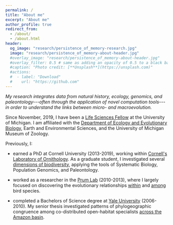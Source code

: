 ```yaml
---
permalink: /
title: "About me"
excerpt: "About me"
author_profile: true
redirect_from: 
  - /about/
  - /about.html
header:
  og_image: "research/persistence_of_memory-research.jpg"
  image: "research/persistence_of_memory-about-header.jpg"
  #overlay_image: "research/persistence_of_memory-about-header.jpg"
  #overlay_filter: 0.5 # same as adding an opacity of 0.5 to a black background
  #caption: "Photo credit: [**Unsplash**](https://unsplash.com)"
  #actions:
  #  - label: "Download"
  #    url: "https://github.com"
---
```


*My research integrates data from natural history, ecology, genomics, and paleontology---often through the application of novel computation tools---in order to understand the links between micro- and macroevolution.*

Since November, 2019, I have been a [Life Sciences Fellow](https://lifescifellows.umich.edu/) at the University of Michigan. I am affiliated with the [Department of Ecology and Evolutionary Biology](https://lsa.umich.edu/eeb/people/postdoctoral-fellows/jacob-berv.html), Earth and Environmental Sciences, and the University of Michigan Museum of Zoology.

Previously, I:

-   earned a PhD at Cornell University (2013-2019), working within [Cornell's Laboratory of Ornithology](https://www.birds.cornell.edu/home/). As a graduate student, I investigated several [dimensions of biodiversity](https://www.proquest.com/openview/0944ba11c7dc9bdbfd11748cb2de4cfa/1?pq-origsite=gscholar&cbl=18750&diss=y), applying the tools of Systematic Biology, Population Genomics, and Paleontology.

-   worked as a researcher in the [Prum Lab](https://prumlab.yale.edu/) (2010-2013), where I largely focused on discovering the evolutionary relationships [within](https://www.sciencedirect.com/science/article/pii/S105579032100138X) and [among](https://www.nature.com/articles/nature15697) bird species.

-   completed a Bachelors of Science degree at [Yale University](https://eeb.yale.edu/) (2006-2010). My senior thesis investigated patterns of phylogeographic congruence among co-distributed open-habitat specialists [across the Amazon basin](https://jakeberv.github.io/publication/2021-03-08-vanEls_et_al_2021).
